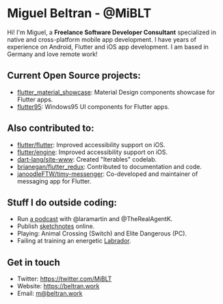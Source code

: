 # Miguel Beltran - @MiBLT

Hi! I'm Miguel, a **Freelance Software Developer Consultant** specialized in native and cross-platform mobile app development. I have years of experience on Android, Flutter and iOS app development. I am based in Germany and love remote work!

## Current Open Source projects:

- [flutter_material_showcase](https://github.com/miquelbeltran/flutter_material_showcase): Material Design components showcase for Flutter apps.
- [flutter95](https://github.com/miquelbeltran/flutter95): Windows95 UI components for Flutter apps.

## Also contributed to:

- [flutter/flutter](https://github.com/flutter/flutter/commits?author=miquelbeltran): Improved accessibility support on iOS.
- [flutter/engine](https://github.com/flutter/engine/commits?author=miquelbeltran): Improved accessibility support on iOS.
- [dart-lang/site-www](https://github.com/dart-lang/site-www/commits?author=miquelbeltran): Created "Iterables" codelab.
- [brianegan/flutter_redux](https://github.com/brianegan/flutter_redux/commits?author=miquelbeltran): Contributed to documentation and code.
- [janoodleFTW/timy-messenger](https://github.com/janoodleFTW/timy-messenger): Co-developed and maintainer of messaging app for Flutter.

## Stuff I do outside coding:

- Run [a podcast](https://codecafeteria.dev/) with @laramartin and @TheRealAgentK.
- Publish [sketchnotes](https://sketchnoting.dev) online.
- Playing: Animal Crossing (Switch) and Elite Dangerous (PC).
- Failing at training an energetic [Labrador](https://twitter.com/LilianaVomLowen).

## Get in touch

- Twitter: https://twitter.com/MiBLT
- Website: https://beltran.work
- Email: [m@beltran.work](mailto:m@beltran.work)
